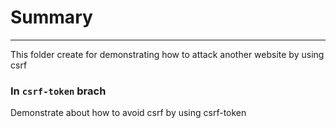 # Summary

---

This folder create for demonstrating how to attack another website by using csrf

### In `csrf-token` brach

Demonstrate about how to avoid csrf by using csrf-token
